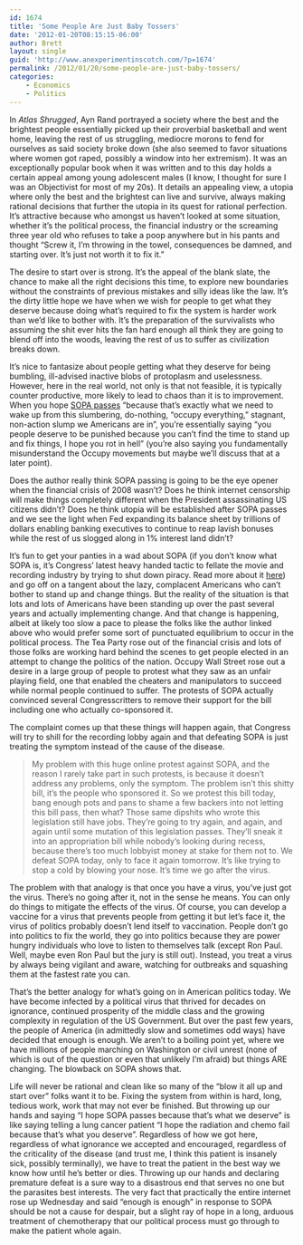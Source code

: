 ```yaml
---
id: 1674
title: 'Some People Are Just Baby Tossers'
date: '2012-01-20T08:15:15-06:00'
author: Brett
layout: single
guid: 'http://www.anexperimentinscotch.com/?p=1674'
permalink: /2012/01/20/some-people-are-just-baby-tossers/
categories:
    - Economics
    - Politics
---
```


In *Atlas Shrugged*, Ayn Rand portrayed a society where the best and the brightest people essentially picked up their proverbial basketball and went home, leaving the rest of us struggling, mediocre morons to fend for ourselves as said society broke down (she also seemed to favor situations where women got raped, possibly a window into her extremism). It was an exceptionally popular book when it was written and to this day holds a certain appeal among young adolescent males (I know, I thought for sure I was an Objectivist for most of my 20s). It details an appealing view, a utopia where only the best and the brightest can live and survive, always making rational decisions that further the utopia in its quest for rational perfection. It’s attractive because who amongst us haven’t looked at some situation, whether it’s the political process, the financial industry or the screaming three year old who refuses to take a poop anywhere but in his pants and thought “Screw it, I’m throwing in the towel, consequences be damned, and starting over. It’s just not worth it to fix it.”

The desire to start over is strong. It’s the appeal of the blank slate, the chance to make all the right decisions this time, to explore new boundaries without the constraints of previous mistakes and silly ideas like the law. It’s the dirty little hope we have when we wish for people to get what they deserve because doing what’s required to fix the system is harder work than we’d like to bother with. It’s the preparation of the survivalists who assuming the shit ever hits the fan hard enough all think they are going to blend off into the woods, leaving the rest of us to suffer as civilization breaks down.

It’s nice to fantasize about people getting what they deserve for being bumbling, ill-advised inactive blobs of protoplasm and uselessness. However, here in the real world, not only is that not feasible, it is typically counter productive, more likely to lead to chaos than it is to improvement. When you hope [SOPA passes](http://maddox.xmission.com/) “because that’s exactly what we need to wake up from this slumbering, do-nothing, “occupy everything,” stagnant, non-action slump we Americans are in”, you’re essentially saying “you people deserve to be punished because you can’t find the time to stand up and fix things, I hope you rot in hell” (you’re also saying you fundamentally misunderstand the Occupy movements but maybe we’ll discuss that at a later point).

Does the author really think SOPA passing is going to be the eye opener when the financial crisis of 2008 wasn’t? Does he think internet censorship will make things completely different when the President assassinating US citizens didn’t? Does he think utopia will be established after SOPA passes and we see the light when Fed expanding its balance sheet by trillions of dollars enabling banking executives to continue to reap lavish bonuses while the rest of us slogged along in 1% interest land didn’t?

It’s fun to get your panties in a wad about SOPA (if you don’t know what SOPA is, it’s Congress’ latest heavy handed tactic to fellate the movie and recording industry by trying to shut down piracy. Read more about it [here](http://blog.reddit.com/2012/01/technical-examination-of-sopa-and.html)) and go off on a tangent about the lazy, complacent Americans who can’t bother to stand up and change things. But the reality of the situation is that lots and lots of Americans have been standing up over the past several years and actually implementing change. And that change is happening, albeit at likely too slow a pace to please the folks like the author linked above who would prefer some sort of punctuated equilibrium to occur in the political process. The Tea Party rose out of the financial crisis and lots of those folks are working hard behind the scenes to get people elected in an attempt to change the politics of the nation. Occupy Wall Street rose out a desire in a large group of people to protest what they saw as an unfair playing field, one that enabled the cheaters and manipulators to succeed while normal people continued to suffer. The protests of SOPA actually convinced several Congresscritters to remove their support for the bill including one who actually co-sponsored it.

The complaint comes up that these things will happen again, that Congress will try to shill for the recording lobby again and that defeating SOPA is just treating the symptom instead of the cause of the disease.

> My problem with this huge online protest against SOPA, and the reason I rarely take part in such protests, is because it doesn’t address any problems, only the symptom. The problem isn’t this shitty bill, it’s the people who sponsored it. So we protest this bill today, bang enough pots and pans to shame a few backers into not letting this bill pass, then what? Those same dipshits who wrote this legislation still have jobs. They’re going to try again, and again, and again until some mutation of this legislation passes. They’ll sneak it into an appropriation bill while nobody’s looking during recess, because there’s too much lobbyist money at stake for them not to. We defeat SOPA today, only to face it again tomorrow. It’s like trying to stop a cold by blowing your nose. It’s time we go after the virus.

The problem with that analogy is that once you have a virus, you’ve just got the virus. There’s no going after it, not in the sense he means. You can only do things to mitigate the effects of the virus. Of course, you can develop a vaccine for a virus that prevents people from getting it but let’s face it, the virus of politics probably doesn’t lend itself to vaccination. People don’t go into politics to fix the world, they go into politics because they are power hungry individuals who love to listen to themselves talk (except Ron Paul. Well, maybe even Ron Paul but the jury is still out). Instead, you treat a virus by always being vigilant and aware, watching for outbreaks and squashing them at the fastest rate you can.

That’s the better analogy for what’s going on in American politics today. We have become infected by a political virus that thrived for decades on ignorance, continued prosperity of the middle class and the growing complexity in regulation of the US Government. But over the past few years, the people of America (in admittedly slow and sometimes odd ways) have decided that enough is enough. We aren’t to a boiling point yet, where we have millions of people marching on Washington or civil unrest (none of which is out of the question or even that unlikely I’m afraid) but things ARE changing. The blowback on SOPA shows that.

Life will never be rational and clean like so many of the “blow it all up and start over” folks want it to be. Fixing the system from within is hard, long, tedious work, work that may not ever be finished. But throwing up our hands and saying “I hope SOPA passes because that’s what we deserve” is like saying telling a lung cancer patient “I hope the radiation and chemo fail because that’s what you deserve”. Regardless of how we got here, regardless of what ignorance we accepted and encouraged, regardless of the criticality of the disease (and trust me, I think this patient is insanely sick, possibly terminally), we have to treat the patient in the best way we know how until he’s better or dies. Throwing up our hands and declaring premature defeat is a sure way to a disastrous end that serves no one but the parasites best interests. The very fact that practically the entire internet rose up Wednesday and said “enough is enough” in response to SOPA should be not a cause for despair, but a slight ray of hope in a long, arduous treatment of chemotherapy that our political process must go through to make the patient whole again.